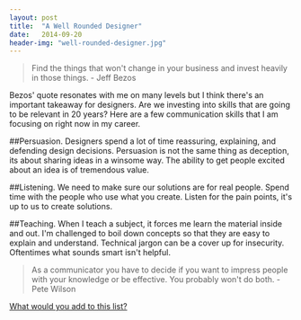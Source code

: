 ```yaml
---
layout: post
title:  "A Well Rounded Designer"
date:   2014-09-20
header-img: "well-rounded-designer.jpg"
---
```


> Find the things that won't change in your business and invest heavily in those things. - Jeff Bezos

Bezos' quote resonates with me on many levels but I think there's an important takeaway for designers.
Are we investing into skills that are going to be relevant in 20 years?
Here are a few communication skills that I am focusing on right now in my career.

##Persuasion.
Designers spend a lot of time reassuring, explaining, and defending design decisions.
Persuasion is not the same thing as deception, its about sharing ideas in a winsome way.
The ability to get people excited about an idea is of tremendous value.

##Listening.
We need to make sure our solutions are for real people.
Spend time with the people who use what you create.
Listen for the pain points, it's up to us to create solutions.

##Teaching.
When I teach a subject, it forces me learn the material inside and out.
I'm challenged to boil down concepts so that they are easy to explain and understand.
Technical jargon can be a cover up for insecurity.
Oftentimes what sounds smart isn't helpful.

> As a communicator you have to decide if you want to impress people with your knowledge or be effective. You probably won't do both. - Pete Wilson

[What would you add to this list?](https://twitter.com/intent/tweet?screen_name=philipcdavis)

